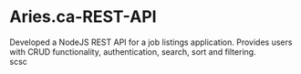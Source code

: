 # Aries.ca-REST-API
Developed a NodeJS REST API for a job listings application. Provides users with CRUD functionality, authentication, search, sort and filtering.    
scsc
